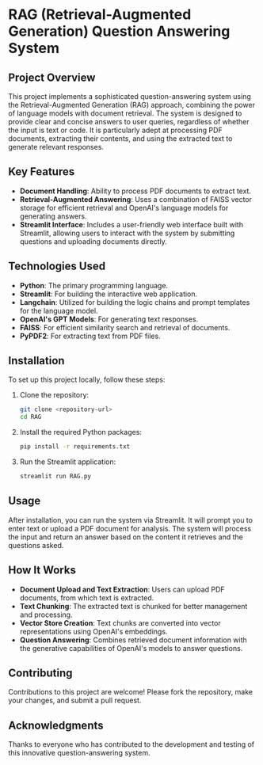 # RAG (Retrieval-Augmented Generation) Question Answering System

## Project Overview
This project implements a sophisticated question-answering system using the Retrieval-Augmented Generation (RAG) approach, 
combining the power of language models with document retrieval. The system is designed to provide clear and concise answers to user queries, 
regardless of whether the input is text or code. It is particularly adept at processing PDF documents, extracting their contents, and using the extracted text to generate relevant responses.

## Key Features
- **Document Handling**: Ability to process PDF documents to extract text.
- **Retrieval-Augmented Answering**: Uses a combination of FAISS vector storage for efficient retrieval and OpenAI's language models for generating answers.
- **Streamlit Interface**: Includes a user-friendly web interface built with Streamlit, allowing users to interact with the system by submitting questions and uploading documents directly.

## Technologies Used
- **Python**: The primary programming language.
- **Streamlit**: For building the interactive web application.
- **Langchain**: Utilized for building the logic chains and prompt templates for the language model.
- **OpenAI's GPT Models**: For generating text responses.
- **FAISS**: For efficient similarity search and retrieval of documents.
- **PyPDF2**: For extracting text from PDF files.

## Installation
To set up this project locally, follow these steps:

1. Clone the repository:
    ```bash
    git clone <repository-url>
    cd RAG
    ```

2. Install the required Python packages:
    ```bash
    pip install -r requirements.txt
    ```

3. Run the Streamlit application:
    ```bash
    streamlit run RAG.py
    ```

## Usage
After installation, you can run the system via Streamlit. It will prompt you to enter text or upload a PDF document for analysis. The system will process the input and return an answer based on the content it retrieves and the questions asked.

## How It Works
- **Document Upload and Text Extraction**: Users can upload PDF documents, from which text is extracted.
- **Text Chunking**: The extracted text is chunked for better management and processing.
- **Vector Store Creation**: Text chunks are converted into vector representations using OpenAI's embeddings.
- **Question Answering**: Combines retrieved document information with the generative capabilities of OpenAI's models to answer questions.

## Contributing
Contributions to this project are welcome! Please fork the repository, make your changes, and submit a pull request.

## Acknowledgments
Thanks to everyone who has contributed to the development and testing of this innovative question-answering system.

